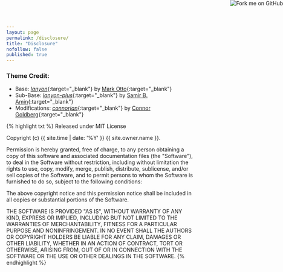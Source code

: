 ```yaml
---
layout: page
permalink: /disclosure/
title: "Disclosure"
nofollow: false
published: true
---
```


### Theme Credit: 

*   Base: [*lanyon*](https://github.com/poole/lanyon){:target="_blank"} by [Mark Otto](https://github.com/mdo){:target="_blank"}
* 	Sub-Base: [*lanyon-plus*](https://github.com/dyndna/lanyon-plus){:target="_blank"} by [Samir B. Amin](http://www.sbamin.com){:target="_blank"}
*   Modifications: [*connorjan*](https://github.com/connorjan/connorjan.github.io){:target="_blank"} by [Connor Goldberg](http://connorgoldberg.com){:target="_blank"}

{% highlight txt %}
Released under MIT License

Copyright (c) {{ site.time | date: '%Y' }} {{ site.owner.name }}.

Permission is hereby granted, free of charge, to any person obtaining a copy of this software and associated documentation files (the "Software"), to deal in the Software without restriction, including without limitation the rights to use, copy, modify, merge, publish, distribute, sublicense, and/or sell copies of the Software, and to permit persons to whom the Software is furnished to do so, subject to the following conditions:

The above copyright notice and this permission notice shall be included in all copies or substantial portions of the Software.

THE SOFTWARE IS PROVIDED "AS IS", WITHOUT WARRANTY OF ANY KIND, EXPRESS OR IMPLIED, INCLUDING BUT NOT LIMITED TO THE WARRANTIES OF MERCHANTABILITY, FITNESS FOR A PARTICULAR PURPOSE AND NONINFRINGEMENT. IN NO EVENT SHALL THE AUTHORS OR COPYRIGHT HOLDERS BE LIABLE FOR ANY CLAIM, DAMAGES OR OTHER LIABILITY, WHETHER IN AN ACTION OF CONTRACT, TORT OR OTHERWISE, ARISING FROM, OUT OF OR IN CONNECTION WITH THE SOFTWARE OR THE USE OR OTHER DEALINGS IN THE SOFTWARE.
{% endhighlight %}

<!-- The "Fork me on GitHub" banner in the corner -->
<a href="{{ site.owner.repo }}"><img style="position: fixed; top: 0; right: 0; border: 0; z-index: 100" src="https://camo.githubusercontent.com/a6677b08c955af8400f44c6298f40e7d19cc5b2d/68747470733a2f2f73332e616d617a6f6e6177732e636f6d2f6769746875622f726962626f6e732f666f726b6d655f72696768745f677261795f3664366436642e706e67" alt="Fork me on GitHub" data-canonical-src="https://s3.amazonaws.com/github/ribbons/forkme_right_gray_6d6d6d.png"></a>
